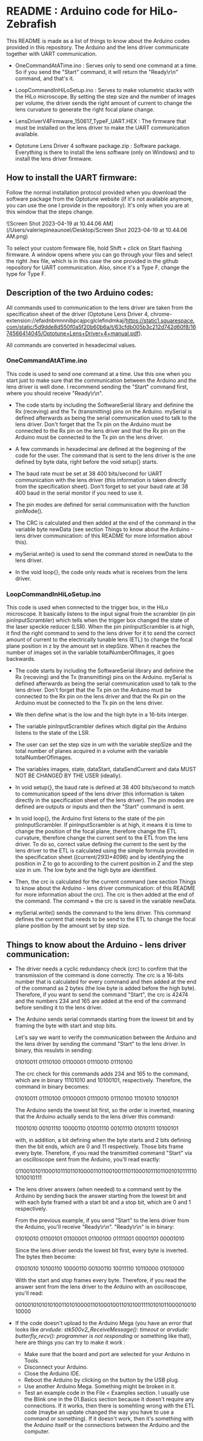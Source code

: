# README : Arduino code for HiLo-Zebrafish

This README is made as a list of things to know about the Arduino codes provided in this repository.
The Arduino and the lens driver communicate together with UART communication.

- OneCommandAtATime.ino : Serves only to send one command at a time. So if you send the "Start" command, it will return the "Ready\r\n" command, and that's it. 

- LoopCommandInHiLoSetup.ino : Serves to make volumetric stacks with the HiLo microscope. By setting the step size and the number of images per volume, the driver sends the right amount of current to change the lens curvature to generate the right focal plane change. 

- LensDriverV4Firmware_150617_TypeF_UART.HEX : The firmware that must be installed on the lens driver to make the UART communication available. 

- Optotune Lens Driver 4 software package.zip : Software package. Everything is there to install the lens software (only on Windows) and to install the lens driver firmware. 

  

## How to install the UART firmware:

Follow the normal installation protocol provided when you download the software package from the Optotune website (if it's not available anymore, you can use the one I provide in the repository). It's only when you are at this window that the steps change. 

![Screen Shot 2023-04-19 at 10.44.06 AM](/Users/valeriepineaunoel/Desktop/Screen Shot 2023-04-19 at 10.44.06 AM.png)

To select your custom firmware file, hold Shift + click on Start flashing firmware. A window opens where you can go through your files and select the right .hex file, which is in this case the one provided in the github repository for UART communication. Also, since it's a Type F, change the type for Type F. 


## Description of the two Arduino codes:
All commands used to communication to the lens driver are taken from the specification sheet of the driver (Optotune Lens Driver 4, chrome-extension://efaidnbmnnnibpcajpcglclefindmkaj/https://static1.squarespace.com/static/5d9dde8d550f0a5f20b60b6a/t/63cfdb005b3c212d742d60f8/1674566414045/Optotune+Lens+Driver+4+manual.pdf). 

All commands are converted in hexadecimal values. 

### OneCommandAtATime.ino
This code is used to send one command at a time. Use this one when you start just to make sure that the communication between the Arduino and the lens driver is well done. I recommend sending the "Start" command first, where you should receive "Ready\r\n". 

- The code starts by including the SoftwareSerial library and definine the Rx (receving) and the Tx (transmitting) pins on the Arduino. mySerial is defined afterwards as being the serial communication used to talk to the lens driver. Don't forget that the Tx pin on the Arduino must be connected to the Rx pin on the lens driver and that the Rx pin on the Arduino must be connected to the Tx pin on the lens driver. 

- A few commands in hexadecimal are defined at the beginning of the code for the user. The command that is sent to the lens driver is the one defined by byte data, right before the void setup{} starts. 

- The baud rate must be set at 38 400 bits/second for UART communication with the lens driver (this information is taken directly from the specification sheet). Don't forget to set your baud rate at 38 400 baud in the serial monitor if you need to use it. 

- The pin modes are defined for serial communication with the function pinMode(). 

- The CRC is calculated and then added at the end of the command in the variable byte newData (see section Things to know about the Arduino - lens driver communication: of this README for more information about this). 

- mySerial.write() is used to send the command stored in newData to the lens driver. 

- In the void loop{}, the code only reads what is receives from the lens driver. 

### LoopCommandInHiLoSetup.ino
This code is used when connected to the trigger box, in the HiLo microscope. It basically listens to the input signal from the scrambler (in pin pinInputScrambler) which tells when the trigger box changed the state of the laser speckle reducer (LSR). When the pin pinInputScrambler is at high, it find the right command to send to the lens driver for it to send the correct amount of current to the electrically tunable lens (ETL) to change the focal plane position in z by the amount set in stepSize. When it reaches the number of images set in the variable totalNumberOfImages, it goes backwards. 

- The code starts by including the SoftwareSerial library and definine the Rx (receving) and the Tx (transmitting) pins on the Arduino. mySerial is defined afterwards as being the serial communication used to talk to the lens driver. Don't forget that the Tx pin on the Arduino must be connected to the Rx pin on the lens driver and that the Rx pin on the Arduino must be connected to the Tx pin on the lens driver. 

- We then define what is the low and the high byte in a 16-bits interger. 

- The variable pinInputScrambler defines which digital pin the Arduino listens to the state of the LSR. 

- The user can set the step size in um with the variable stepSize and the total number of planes acquired in a volume with the variable totalNumberOfImages. 

- The variables images, state, dataStart, dataSendCurrent and data MUST NOT BE CHANGED BY THE USER (ideally). 

- In void setup{}, the baud rate is defined at 38 400 bits/second to match to communication speed of the lens driver (this information is taken directly in the specification sheet of the lens driver). The pin modes are defined are outputs or inputs and then the "Start" command is sent. 

- In void loop{}, the Arduino first listens to the state of the pin pinInputScrambler. If pinInputScrambler is at high, it means it is time to change the position of the focal plane, therefore change the ETL curvature, therefore change the current sent to the ETL from the lens driver. To do so, correct value defining the current to the sent by the lens driver to the ETL is calculated using the simple formula provided in the specification sheet ((current/293)*4096) and by identifying the position in Z to go to according to the current position in Z and the step size in um. The low byte and the high byte are identified. 

- Then, the crc is calculated for the current command (see section Things to know about the Arduino - lens driver communication: of this README for more information about the crc). The crc is then added at the end of the command. The command + the crc is saved in the variable newData. 

- mySerial.write() sends the command to the lens driver. This command defines the current that needs to be send to the ETL to change the focal plane position by the amount set by step size. 



## Things to know about the Arduino - lens driver communication: 

- The driver needs a cyclic redundancy check (crc) to confirm that the transmission of the command is done correctly. The crc is a 16-bits number that is calculated for every command and then added at the end of the command as 2 bytes (the low byte is added before the high byte). Therefore, if you want to send the command "Start", the crc is 42474 and the numbers 234 and 165 are added at the end of the command before sending it to the lens driver. 
  

- The Arduino sends serial commands starting from the lowest bit and by framing the byte with start and stop bits. 

  Let's say we want to verify the communication between the Arduino and the lens driver by sending the command "Start" to the lens driver. In binary, this resulsts in sending:

  01010011 01110100 01100001 01110010 01110100 

  The crc check for this commands adds 234 and 165 to the command, which are in binary 11101010 and 10100101, respectively. Therefore, the command in binary becomes:

  01010011 01110100 01100001 01110010 01110100 11101010 10100101

  The Arduino sends the lowest bit first, so the order is inverted, meaning that the Arduino actually sends to the lens driver this command:

  11001010 00101110 10000110 01001110 00101110 01010111 10100101

  with, in addition, a bit defining when the byte starts and 2 bits defining then the bit ends, which are 0 and 11 respectively. Those bits frame every byte. Therefore, if you read the transmitted command "Start" via an oscilloscope sent from the Arduino, you'll read exactly:

  01100101011000101110110100001101100100111011000101110110010101111101010010111
  

- The lens driver answers (when needed) to a command sent by the Arduino by sending back the answer starting from the lowest bit and with each byte framed with a start bit and a stop bit, which are 0 and 1 respectively. 

  From the previous example, if you send "Start" to the lens driver from the Arduino, you'll receive "Ready\r\n". "Ready\r\n" is in binary:

  01010010 01100101 01100001 01100100 01111001 00001101 00001010

  Since the lens driver sends the lowest bit first, every byte is inverted. The bytes then become:

  01001010 10100110 10000110 00100110 10011110 10110000 01010000

  With the start and stop frames every byte. Therefore, if you read the answer sent from the lens driver to the Arduino with an oscilloscope, you'll read:

  001001010101010011010100001101000100110101001111010101100001001010000
  

- If the code doesn't upload to the Arduino Mega (you have an error that looks like *arvdude: stk500v2_ReceiveMessage(): timeout* or *arvdude: butterfly_recv(): programmer is not responding* or something like that), here are things you can try to make it work :

  - Make sure that the board and port are selected for your Arduino in Tools. 
  - Disconnect your Arduino.
  - Close the Arduino IDE. 
  - Reboot the Arduino by clicking on the button by the USB plug. 
  - Use another Arduino Mega. Something might be broken in it. 
  - Test an example code in the File < Examples section. I usually use the Blink one in the 01.Basics section because it doesn't require any connections. If it works, then there is somehting wrong with the ETL code (maybe an update changed the way you have to use a command or something). If it doesn't work, then it's something with the Arduino itself or the connections between the Arduino and the computer. 

  

  
